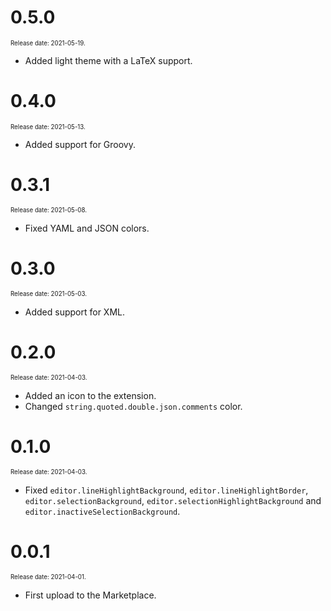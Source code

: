 # 0.5.0

<sup><sub>Release date: 2021-05-19.</sub></sup>

* Added light theme with a LaTeX support.

# 0.4.0

<sup><sub>Release date: 2021-05-13.</sub></sup>

* Added support for Groovy.

# 0.3.1

<sup><sub>Release date: 2021-05-08.</sub></sup>

* Fixed YAML and JSON colors.

# 0.3.0

<sup><sub>Release date: 2021-05-03.</sub></sup>

* Added support for XML.

# 0.2.0

<sup><sub>Release date: 2021-04-03.</sub></sup>

* Added an icon to the extension.
* Changed `string.quoted.double.json.comments` color.

# 0.1.0

<sup><sub>Release date: 2021-04-03.</sub></sup>

* Fixed `editor.lineHighlightBackground`, `editor.lineHighlightBorder`, `editor.selectionBackground`, `editor.selectionHighlightBackground` and `editor.inactiveSelectionBackground`.

# 0.0.1

<sup><sub>Release date: 2021-04-01.</sub></sup>

* First upload to the Marketplace.

